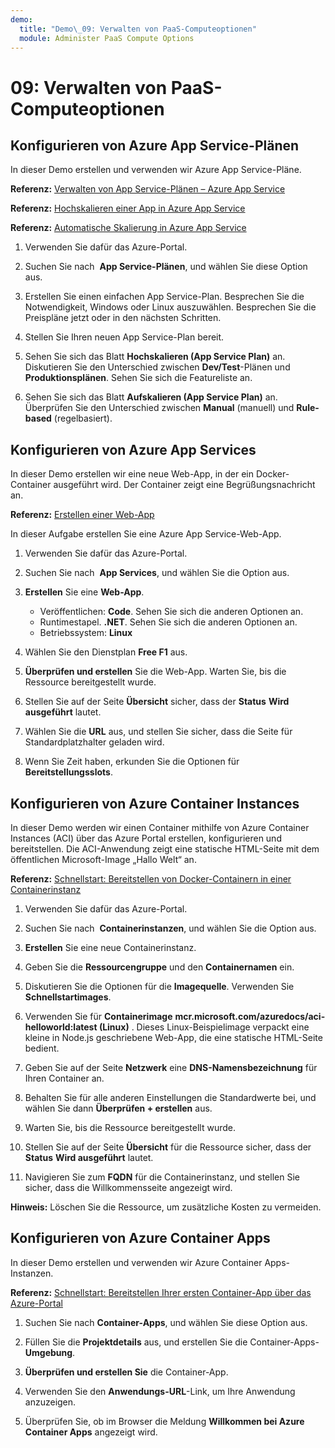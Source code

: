 ```yaml
---
demo:
  title: "Demo\_09: Verwalten von PaaS-Computeoptionen"
  module: Administer PaaS Compute Options
---
```


# 09: Verwalten von PaaS-Computeoptionen

## Konfigurieren von Azure App Service-Plänen

In dieser Demo erstellen und verwenden wir Azure App Service-Pläne.

**Referenz:** [Verwalten von App Service-Plänen – Azure App Service](https://docs.microsoft.com/azure/app-service/app-service-plan-manage)

**Referenz:** [Hochskalieren einer App in Azure App Service](https://learn.microsoft.com/azure/app-service/manage-scale-up)

**Referenz:** [Automatische Skalierung in Azure App Service](https://learn.microsoft.com/azure/app-service/manage-automatic-scaling?tabs=azure-portal)

1. Verwenden Sie dafür das Azure-Portal. 

1. Suchen Sie nach  **App Service-Plänen**, und wählen Sie diese Option aus.

1. Erstellen Sie einen einfachen App Service-Plan. Besprechen Sie die Notwendigkeit, Windows oder Linux auszuwählen. Besprechen Sie die Preispläne jetzt oder in den nächsten Schritten. 

1. Stellen Sie Ihren neuen App Service-Plan bereit. 

1. Sehen Sie sich das Blatt **Hochskalieren (App Service Plan)** an. Diskutieren Sie den Unterschied zwischen **Dev/Test**-Plänen und **Produktionsplänen**. Sehen Sie sich die Featureliste an. 

1. Sehen Sie sich das Blatt **Aufskalieren (App Service Plan)** an. Überprüfen Sie den Unterschied zwischen **Manual** (manuell) und **Rule-based** (regelbasiert). 

## Konfigurieren von Azure App Services

In dieser Demo erstellen wir eine neue Web-App, in der ein Docker-Container ausgeführt wird.  Der Container zeigt eine Begrüßungsnachricht an.

**Referenz:** [Erstellen einer Web-App](https://learn.microsoft.com/training/modules/host-a-web-app-with-azure-app-service/3-exercise-create-a-web-app-in-the-azure-portal?pivots=csharp)

In dieser Aufgabe erstellen Sie eine Azure App Service-Web-App.

1. Verwenden Sie dafür das Azure-Portal. 

1. Suchen Sie nach  **App Services**, und wählen Sie die Option aus.

1. **Erstellen** Sie eine **Web-App**.

    - Veröffentlichen: **Code**. Sehen Sie sich die anderen Optionen an.
    - Runtimestapel. **.NET**. Sehen Sie sich die anderen Optionen an.
    - Betriebssystem: **Linux**

1. Wählen Sie den Dienstplan **Free F1** aus.

1. **Überprüfen und erstellen** Sie die Web-App. Warten Sie, bis die Ressource bereitgestellt wurde.

1. Stellen Sie auf der Seite **Übersicht** sicher, dass der **Status** **Wird ausgeführt** lautet.

1. Wählen Sie die **URL** aus, und stellen Sie sicher, dass die Seite für Standardplatzhalter geladen wird.

1. Wenn Sie Zeit haben, erkunden Sie die Optionen für **Bereitstellungsslots**.
   
## Konfigurieren von Azure Container Instances

In dieser Demo werden wir einen Container mithilfe von Azure Container Instances (ACI) über das Azure Portal erstellen, konfigurieren und bereitstellen. Die ACI-Anwendung zeigt eine statische HTML-Seite mit dem öffentlichen Microsoft-Image „Hallo Welt“ an. 

**Referenz:** [Schnellstart: Bereitstellen von Docker-Containern in einer Containerinstanz](https://learn.microsoft.com/en-us/azure/container-instances/container-instances-quickstart-portal)

1. Verwenden Sie dafür das Azure-Portal.

1. Suchen Sie nach  **Containerinstanzen**, und wählen Sie die Option aus.

1. **Erstellen** Sie eine neue Containerinstanz. 

1. Geben Sie die **Ressourcengruppe** und den **Containernamen** ein. 

1. Diskutieren Sie die Optionen für die **Imagequelle**. Verwenden Sie **Schnellstartimages**.

1. Verwenden Sie für **Containerimage** **mcr.microsoft.com/azuredocs/aci-helloworld:latest (Linux)** . Dieses Linux-Beispielimage verpackt eine kleine in Node.js geschriebene Web-App, die eine statische HTML-Seite bedient.

1. Geben Sie auf der Seite **Netzwerk** eine **DNS-Namensbezeichnung** für Ihren Container an. 

1. Behalten Sie für alle anderen Einstellungen die Standardwerte bei, und wählen Sie dann **Überprüfen + erstellen** aus.

1. Warten Sie, bis die Ressource bereitgestellt wurde.

1. Stellen Sie auf der Seite **Übersicht** für die Ressource sicher, dass der **Status** **Wird ausgeführt** lautet.

1. Navigieren Sie zum **FQDN** für die Containerinstanz, und stellen Sie sicher, dass die Willkommensseite angezeigt wird. 

**Hinweis:** Löschen Sie die Ressource, um zusätzliche Kosten zu vermeiden. 

## Konfigurieren von Azure Container Apps

In dieser Demo erstellen und verwenden wir Azure Container Apps-Instanzen. 

**Referenz:** [Schnellstart: Bereitstellen Ihrer ersten Container-App über das Azure-Portal](https://learn.microsoft.com/azure/container-apps/quickstart-portal)

1. Suchen Sie nach **Container-Apps**, und wählen Sie diese Option aus.

1. Füllen Sie die **Projektdetails** aus, und erstellen Sie die Container-Apps-**Umgebung**.

1. **Überprüfen und erstellen Sie** die Container-App.

1. Verwenden Sie den **Anwendungs-URL**-Link, um Ihre Anwendung anzuzeigen.

1. Überprüfen Sie, ob im Browser die Meldung **Willkommen bei Azure Container Apps** angezeigt wird. 






